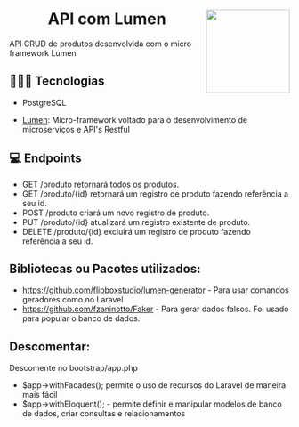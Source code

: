 # <img width="150px" height="150px" align="right" src="https://github.com/LuanaFeliciano/API_products/assets/98564118/37386e46-cca1-4996-ba17-cbefbdfd0b92">  <h1 align="center"> API com Lumen </h1>

API CRUD de produtos desenvolvida com o micro framework Lumen


## 👩🏽‍💻 Tecnologias
- PostgreSQL
 * [Lumen](https://lumen.laravel.com/docs): Micro-framework voltado para o desenvolvimento de microserviços e API's Restful


## 💻 Endpoints
- GET /produto retornará todos os produtos.
- GET /produto/{id} retornará um registro de produto fazendo referência a seu id.
- POST /produto criará um novo registro de produto.
- PUT /produto/{id} atualizará um registro existente de produto.
- DELETE /produto/{id} excluirá um registro de produto fazendo referência a seu id.

## Bibliotecas ou Pacotes utilizados:
- https://github.com/flipboxstudio/lumen-generator - Para usar comandos geradores como no Laravel
- https://github.com/fzaninotto/Faker - Para gerar dados falsos. Foi usado para popular o banco de dados.

## Descomentar:
Descomente no bootstrap/app.php
- $app->withFacades();  permite o uso de recursos do Laravel de maneira mais fácil
- $app->withEloquent(); - permite definir e manipular modelos de banco de dados, criar consultas e relacionamentos
